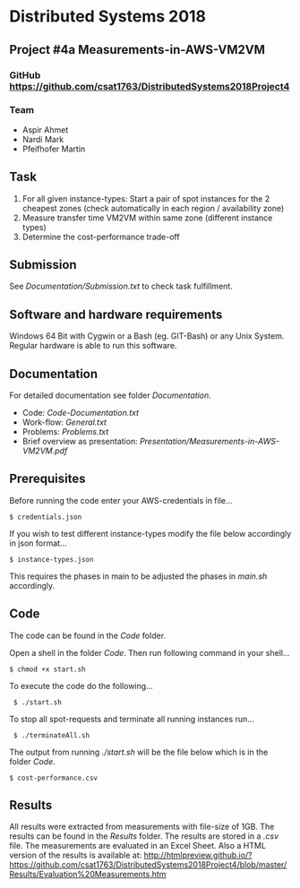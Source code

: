 # Distributed Systems 2018
## Project #4a Measurements-in-AWS-VM2VM
### GitHub https://github.com/csat1763/DistributedSystems2018Project4

### Team

- Aspir Ahmet
- Nardi Mark
- Pfeifhofer Martin

## Task

1. For all given instance-types: Start a pair of spot instances for the 2 cheapest zones (check automatically in each region / availability zone)
2. Measure transfer time VM2VM within same zone (different instance types)
3. Determine the cost-performance trade-off

## Submission
See *Documentation/Submission.txt* to check task fulfillment.

## Software and hardware requirements
Windows 64 Bit with Cygwin or a Bash (eg. GIT-Bash) or any Unix System.
Regular hardware is able to run this software.

## Documentation
For detailed documentation see folder *Documentation*.
* Code: *Code-Documentation.txt*
* Work-flow: *General.txt*
* Problems: *Problems.txt*
* Brief overview as presentation: *Presentation/Measurements-in-AWS-VM2VM.pdf*

## Prerequisites
Before running the code enter your AWS-credentials in file...

	$ credentials.json

If you wish to test different instance-types modify the file below accordingly in json format...

	$ instance-types.json
	
This requires the phases in main to be adjusted the phases in *main.sh* accordingly.

## Code
The code can be found in the *Code* folder.

	
Open a shell in the folder *Code*. 
Then run following command in your shell...

	$ chmod +x start.sh

To execute the code do the following...

     $ ./start.sh
	 	 
To stop all spot-requests and terminate all running instances run...
	 
	 $ ./terminateAll.sh

The output from running *./start.sh* will be the file below which is in the folder *Code*.
	
	$ cost-performance.csv

## Results
All results were extracted from measurements with file-size of 1GB.
The results can be found in the *Results* folder. The results are stored in a *.csv* file. The measurements are evaluated in an Excel Sheet.
Also a HTML version of the results is available at: http://htmlpreview.github.io/?https://github.com/csat1763/DistributedSystems2018Project4/blob/master/Results/Evaluation%20Measurements.htm